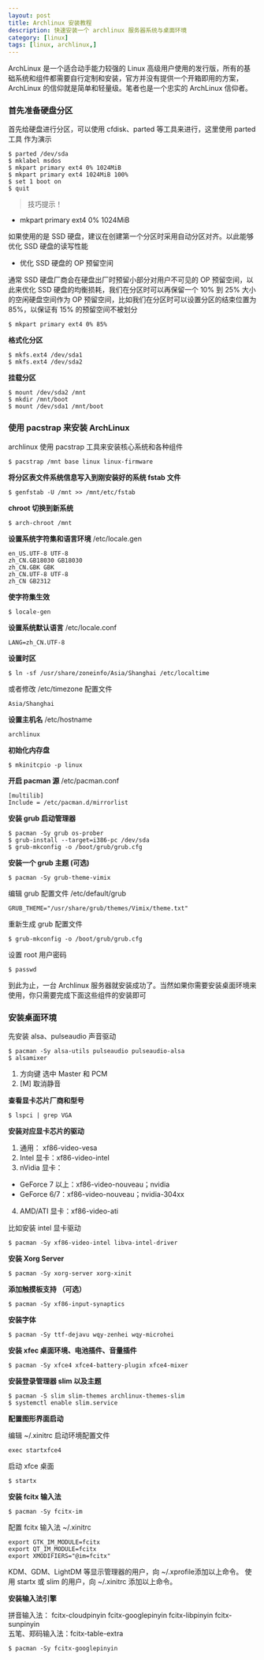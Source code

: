 ```yaml
---
layout: post
title: Archlinux 安装教程
description: 快速安装一个 archlinux 服务器系统与桌面环境
category: [linux]
tags: [linux, archlinux,]
---
```


ArchLinux 是一个适合动手能力较强的 Linux 高级用户使用的发行版，所有的基础系统和组件都需要自行定制和安装，官方并没有提供一个开箱即用的方案，ArchLinux 的信仰就是简单和轻量级。笔者也是一个忠实的 ArchLinux 信仰者。

### 首先准备硬盘分区

首先给硬盘进行分区，可以使用 cfdisk、parted 等工具来进行，这里使用 parted 工具 作为演示

    $ parted /dev/sda
    $ mklabel msdos
    $ mkpart primary ext4 0% 1024MiB
    $ mkpart primary ext4 1024MiB 100%
    $ set 1 boot on
    $ quit

> 技巧提示！

- mkpart primary ext4 0% 1024MiB

如果使用的是 SSD 硬盘，建议在创建第一个分区时采用自动分区对齐。以此能够优化 SSD 硬盘的读写性能

- 优化 SSD 硬盘的 OP 预留空间

通常 SSD 硬盘厂商会在硬盘出厂时预留小部分对用户不可见的 OP 预留空间，以此来优化 SSD 硬盘的均衡损耗，我们在分区时可以再保留一个 10% 到 25% 大小的空闲硬盘空间作为 OP 预留空间，比如我们在分区时可以设置分区的结束位置为 85%，以保证有 15% 的预留空间不被划分

```
$ mkpart primary ext4 0% 85%
```



**格式化分区**

    $ mkfs.ext4 /dev/sda1
    $ mkfs.ext4 /dev/sda2

**挂载分区**

    $ mount /dev/sda2 /mnt
    $ mkdir /mnt/boot
    $ mount /dev/sda1 /mnt/boot

### 使用 pacstrap 来安装 ArchLinux

archlinux 使用 pacstrap 工具来安装核心系统和各种组件

    $ pacstrap /mnt base linux linux-firmware

**将分区表文件系统信息写入到刚安装好的系统 fstab 文件**

    $ genfstab -U /mnt >> /mnt/etc/fstab

**chroot 切换到新系统**

    $ arch-chroot /mnt

**设置系统字符集和语言环境** /etc/locale.gen

    en_US.UTF-8 UTF-8
    zh_CN.GB18030 GB18030
    zh_CN.GBK GBK
    zh_CN.UTF-8 UTF-8
    zh_CN GB2312

**使字符集生效**

    $ locale-gen

**设置系统默认语言** /etc/locale.conf

    LANG=zh_CN.UTF-8

**设置时区**

    $ ln -sf /usr/share/zoneinfo/Asia/Shanghai /etc/localtime

或者修改 /etc/timezone 配置文件

    Asia/Shanghai

**设置主机名** /etc/hostname

    archlinux

**初始化内存盘**

    $ mkinitcpio -p linux

**开启 pacman 源** /etc/pacman.conf

    [multilib]
    Include = /etc/pacman.d/mirrorlist

**安装 grub 启动管理器**

    $ pacman -Sy grub os-prober
    $ grub-install --target=i386-pc /dev/sda
    $ grub-mkconfig -o /boot/grub/grub.cfg

**安装一个 grub 主题 (可选)**

    $ pacman -Sy grub-theme-vimix

编辑 grub 配置文件 /etc/default/grub

    GRUB_THEME="/usr/share/grub/themes/Vimix/theme.txt"

重新生成 grub 配置文件

    $ grub-mkconfig -o /boot/grub/grub.cfg

设置 root 用户密码

```
$ passwd
```

到此为止，一台 Archlinux 服务器就安装成功了。当然如果你需要安装桌面环境来使用，你只需要完成下面这些组件的安装即可

### 安装桌面环境

先安装 alsa、pulseaudio 声音驱动

    $ pacman -Sy alsa-utils pulseaudio pulseaudio-alsa
    $ alsamixer

1. 方向键 选中 Master 和 PCM
2. [M] 取消静音

**查看显卡芯片厂商和型号**

    $ lspci | grep VGA

**安装对应显卡芯片的驱动**

1. 通用：      xf86-video-vesa
2. Intel 显卡：xf86-video-intel
3. nVidia 显卡：
  - GeForce 7 以上：xf86-video-nouveau；nvidia
  - GeForce 6/7：xf86-video-nouveau；nvidia-304xx

4. AMD/ATI 显卡：xf86-video-ati

比如安装 intel 显卡驱动

    $ pacman -Sy xf86-video-intel libva-intel-driver

**安装 Xorg Server**

    $ pacman -Sy xorg-server xorg-xinit

**添加触摸板支持 （可选）**

    $ pacman -Sy xf86-input-synaptics

**安装字体**

    $ pacman -Sy ttf-dejavu wqy-zenhei wqy-microhei

**安装 xfec 桌面环境、电池插件、音量插件**

    $ pacman -Sy xfce4 xfce4-battery-plugin xfce4-mixer

**安装登录管理器 slim 以及主题**

    $ pacman -S slim slim-themes archlinux-themes-slim
    $ systemctl enable slim.service

**配置图形界面启动**

编辑 ~/.xinitrc 启动环境配置文件

    exec startxfce4

启动 xfce 桌面

    $ startx

**安装 fcitx 输入法**

    $ pacman -Sy fcitx-im

配置 fcitx 输入法 ~/.xinitrc

    export GTK_IM_MODULE=fcitx
    export QT_IM_MODULE=fcitx
    export XMODIFIERS="@im=fcitx"

KDM、GDM、LightDM 等显示管理器的用户，向 ~/.xprofile添加以上命令。
使用 startx 或 slim 的用户，向 ~/.xinitrc 添加以上命令。

**安装输入法引擎**

拼音输入法：      fcitx-cloudpinyin fcitx-googlepinyin fcitx-libpinyin fcitx-sunpinyin  
五笔、郑码输入法：fcitx-table-extra

    $ pacman -Sy fcitx-googlepinyin
